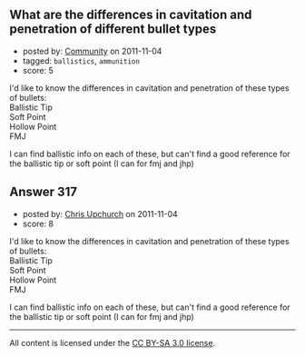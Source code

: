 ## What are the differences in cavitation and penetration of different bullet types

- posted by: [Community](https://stackexchange.com/users/-1/-1-community) on 2011-11-04
- tagged: `ballistics`, `ammunition`
- score: 5

I'd like to know the differences in cavitation and penetration of these types of bullets:<br>
Ballistic Tip<br>
Soft Point<br>
Hollow Point<br>
FMJ<br>

I can find ballistic info on each of these, but can't find a good reference for the ballistic tip or soft point (I can for fmj and jhp)



## Answer 317

- posted by: [Chris Upchurch](https://stackexchange.com/users/-1/79-chris-upchurch) on 2011-11-04
- score: 8

I'd like to know the differences in cavitation and penetration of these types of bullets:<br>
Ballistic Tip<br>
Soft Point<br>
Hollow Point<br>
FMJ<br>

I can find ballistic info on each of these, but can't find a good reference for the ballistic tip or soft point (I can for fmj and jhp)




---

All content is licensed under the [CC BY-SA 3.0 license](https://creativecommons.org/licenses/by-sa/3.0/).

